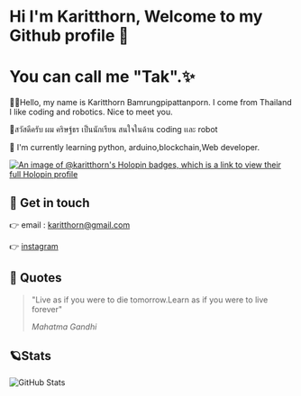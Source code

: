 # Hi I'm Karitthorn, Welcome to my Github profile 👋
# You can call me "Tak".✨

🙋‍♂️Hello, my name is Karitthorn Bamrungpipattanporn. I come from Thailand
I like coding and robotics. Nice to meet you.

🙋‍สวัสดีครับ ผม คริษฐ์ธร เป็นนักเรียน สนใจในด้าน coding เเละ robot



🌱 I'm currently learning python, arduino,blockchain,Web developer.

[![An image of @karitthorn's Holopin badges, which is a link to view their full Holopin profile](https://holopin.me/karitthorn)](https://holopin.io/@karitthorn)

## 🌟 Get in touch

👉 email : karitthorn@gmail.com

👉 [instagram](https://www.instagram.com/karitthorn/)

## 🌝 Quotes
>"Live as if you were to die tomorrow.Learn as if you were to live forever"
>
>*Mahatma Gandhi*
## 🪐Stats
![GitHub Stats](https://github-readme-stats.vercel.app/api?username=karitthorn&theme=radical)



